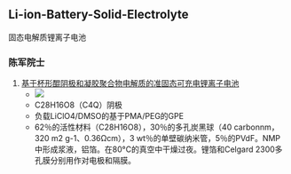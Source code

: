 ## Li-ion-Battery-Solid-Electrolyte
固态电解质锂离子电池

### 陈军院士
1. [基于杯形醌阴极和凝胶聚合物电解质的准固态可充电锂离子电池](Quasi‐Solid‐State-Rechargeable-Lithium‐Ion-Batteries-with-a-Calix-4-quinone-Cathode-and-Gel-Polymer-Electrolyte/anie.201302586.html.md)
   - ![](https://onlinelibrary.wiley.com/cms/asset/ea3932ae-2c70-4bb8-ad36-dc67bd3532be/msch001.jpg)  
   - C28H16O8（C4Q）阴极
   - 负载LiClO4/DMSO的基于PMA/PEG的GPE
   - 62％的活性材料（C28H16O8），30％的多孔炭黑球（40 carbonnm，320 m2 g-1、0.36Ωcm），3 wt％的单壁碳纳米管，5％的PVdF。NMP中形成浆液，铝箔。在80°C的真空中干燥过夜。锂箔和Celgard 2300多孔膜分别用作对电极和隔膜。